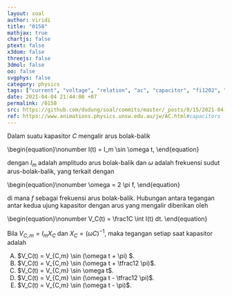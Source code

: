 ```yaml
---
layout: soal
author: viridi
title: "0158"
mathjax: true
chartjs: false
ptext: false
x3dom: false
threejs: false
3dmol: false
oo: false
svgphys: false
category: physics
tags: ["current", "voltage", "relation", "ac", "capacitor", "fi1202", "2020-1"]
date: 2021-04-04 21:44:00 +07
permalink: /0158
src: https://github.com/dudung/soal/commits/master/_posts/0/15/2021-04-04-current-voltage-capacitor.md
ref: https://www.animations.physics.unsw.edu.au/jw/AC.html#capacitors
---
```

Dalam suatu kapasitor $C$ mengalir arus bolak-balik

\begin{equation}\nonumber
I(t) = I_m \sin \omega t,
\end{equation}

dengan $I_m$ adalah amplitudo arus bolak-balik dan $\omega$ adalah frekuensi sudut arus-bolak-balik, yang terkait dengan

\begin{equation}\nonumber
\omega = 2 \pi f,
\end{equation}

di mana $f$ sebagai frekuensi arus bolak-balik. Hubungan antara tegangan antar kedua ujung kapasitor dengan arus yang mengalir diberikan oleh

\begin{equation}\nonumber
V_C(t) = \frac1C \int I(t) dt.
\end{equation}

Bila $V_{C,m} = I_m X_C$ dan $X_C = (\omega C)^{-1}$, maka tegangan setiap saat kapasitor adalah

<ol type="A">
<li>$V_C(t) = V_{C,m} \sin (\omega t + \pi) $.
<li>$V_C(t) = V_{C,m} \sin (\omega t + \tfrac12 \pi)$.
<li>$V_C(t) = V_{C,m} \sin \omega t$.
<li>$V_C(t) = V_{C,m} \sin (\omega t - \tfrac12 \pi)$.
<li>$V_C(t) = V_{C,m} \sin (\omega t - \pi)$.
